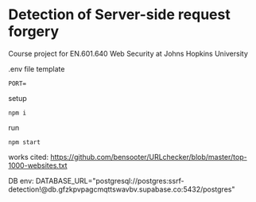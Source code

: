 # Detection of Server-side request forgery

Course project for EN.601.640 Web Security at Johns Hopkins University

.env file template

```
PORT=
```

setup

```
npm i
```

run

```
npm start
```

works cited:
https://github.com/bensooter/URLchecker/blob/master/top-1000-websites.txt

DB env:
DATABASE_URL="postgresql://postgres:ssrf-detection!@db.gfzkpvpagcmqttswavbv.supabase.co:5432/postgres"
